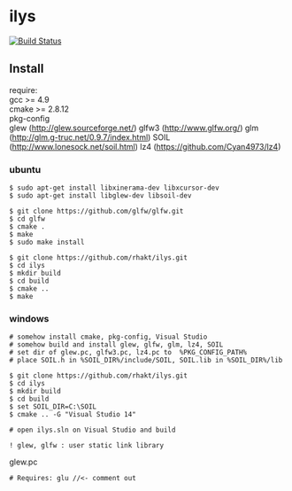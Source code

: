 # ilys

[![Build Status](https://drone.io/github.com/rhakt/ilys/status.png)](https://drone.io/github.com/rhakt/ilys/latest)


## Install

require:  
gcc >= 4.9  
cmake >= 2.8.12  
pkg-config  
glew (http://glew.sourceforge.net/)
glfw3 (http://www.glfw.org/) 
glm (http://glm.g-truc.net/0.9.7/index.html)
SOIL (http://www.lonesock.net/soil.html)
lz4 (https://github.com/Cyan4973/lz4)

### ubuntu

    $ sudo apt-get install libxinerama-dev libxcursor-dev
    $ sudo apt-get install libglew-dev libsoil-dev
    
    $ git clone https://github.com/glfw/glfw.git
    $ cd glfw
    $ cmake .
    $ make
    $ sudo make install
    
    $ git clone https://github.com/rhakt/ilys.git
    $ cd ilys
    $ mkdir build
    $ cd build
    $ cmake ..
    $ make
    
### windows
    
    # somehow install cmake, pkg-config, Visual Studio
    # somehow build and install glew, glfw, glm, lz4, SOIL
    # set dir of glew.pc, glfw3.pc, lz4.pc to  %PKG_CONFIG_PATH%
    # place SOIL.h in %SOIL_DIR%/include/SOIL, SOIL.lib in %SOIL_DIR%/lib
    
    $ git clone https://github.com/rhakt/ilys.git
    $ cd ilys
    $ mkdir build
    $ cd build
    $ set SOIL_DIR=C:\SOIL
    $ cmake .. -G "Visual Studio 14"
    
    # open ilys.sln on Visual Studio and build
    
    ! glew, glfw : user static link library
    
glew.pc
    
    # Requires: glu //<- comment out

